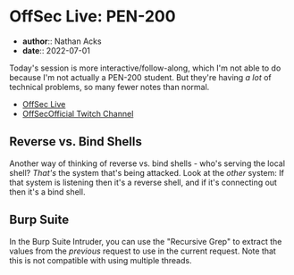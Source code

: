 # OffSec Live: PEN-200

* **author**:: Nathan Acks  
* **date**:: 2022-07-01

Today's session is more interactive/follow-along, which I'm not able to do because I'm not actually a PEN-200 student. But they're having *a lot* of technical problems, so many fewer notes than normal.

* [OffSec Live](https://www.offensive-security.com/offsec/offsec-live/)
* [OffSecOfficial Twitch Channel](https://www.twitch.tv/offsecofficial)

## Reverse vs. Bind Shells

Another way of thinking of reverse vs. bind shells - who's serving the local shell? *That's* the system that's being attacked. Look at the *other* system: If that system is listening then it's a reverse shell, and if it's connecting out then it's a bind shell.

## Burp Suite

In the Burp Suite Intruder, you can use the "Recursive Grep" to extract the values from the *previous* request to use in the current request. Note that this is not compatible with using multiple threads.
